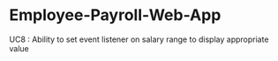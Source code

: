 # Employee-Payroll-Web-App

UC8 : Ability to set event listener on salary range to display appropriate value

